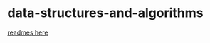 # data-structures-and-algorithms
[readmes here](https://github.com/Bravelemming/data-structures-and-algorithms/tree/repeated_word/code401challenges)

